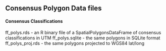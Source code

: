 ## Consensus Polygon Data files

#### Consensus Classifications
ff_polys.rds - an R binary file of a SpatialPolygonsDataFrame of consensus classifications in UTM
ff_polys.sqlite - the same polygons in SQLite format
ff_polys_proj.rds - the same polygons projected to WGS84 lat/long


